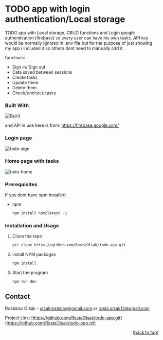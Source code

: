 <a name="readme-top"></a>
# TODO app with login authentication/Local storage
TODO app with Local storage, CRUD functions and Login google authentication (firebase) so every user can have his own tasks. API key would be normally ignored in .env file but for the purpose of just showing my app i included it so others dont need to manually add it.

functions:
* Sign in/ Sign out
* Data saved between sessions
* Create tasks
* Update them
* Delete them
* Check/uncheck tasks

### Built With

![Build](https://skills.thijs.gg/icons?i=react,firebase,vite,ts,sass)

and API in use here is from: https://firebase.google.com/

### Login page

![todo-sign](https://user-images.githubusercontent.com/120781263/215263019-d552ff2b-7e0d-4bdd-9ec6-f79badae8469.png)

### Home page with tasks

![todo-home](https://user-images.githubusercontent.com/120781263/215263171-917497e4-8180-4e84-b74a-a2a796be3f88.png)

### Prerequisites

If you dont have npm installed:
* npm
  ```sh
  npm install npm@latest -g
  ```
  
### Installation and Usage

1. Clone the repo
   ```sh
   git clone https://github.com/RostaOlsak/todo-app.git
   ```
2. Install NPM packages
   ```sh
   npm install
   ```
3. Start the program
   ```js
   npm run dev
   ```  
 
 <!-- CONTACT -->
## Contact

Rostislav Olšák - olsakrostislav@gmail.com or rosta.olsak12@gmail.com

Project Link: [https://github.com/RostaOlsak/todo-app.git](https://github.com/RostaOlsak/todo-app.git)

<p align="right">(<a href="#readme-top">back to top</a>)</p>
